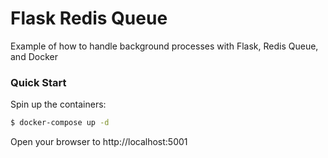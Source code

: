 # Flask Redis Queue

Example of how to handle background processes with Flask, Redis Queue, and Docker

### Quick Start

Spin up the containers:

```sh
$ docker-compose up -d
```

Open your browser to http://localhost:5001
